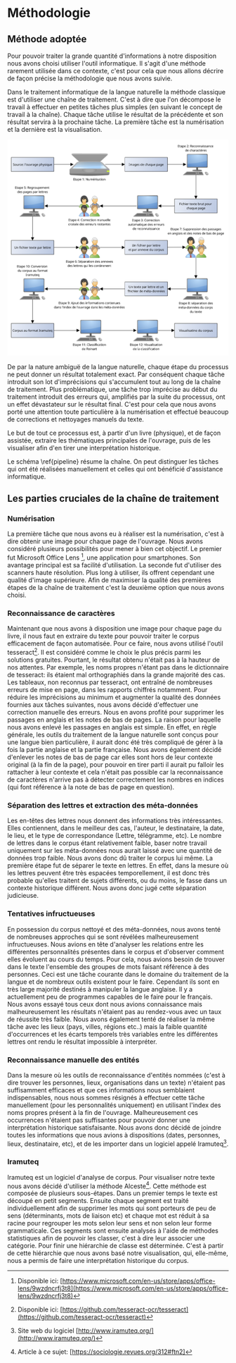 # Méthodologie

## Méthode adoptée

Pour pouvoir traiter la grande quantité d'informations à notre disposition nous avons choisi utiliser l'outil informatique. Il s'agit d'une méthode rarement utilisée dans ce contexte, c'est pour cela que nous allons décrire de façon précise la méthodologie que nous avons suivie.

Dans le traitement informatique de la langue naturelle la méthode classique est d'utiliser une chaîne de traitement. C'est à dire que l'on décompose le travail à effectuer en petites tâches plus simples (en suivant le concept de travail à la chaîne). Chaque tâche utilise le résultat de la précédente et son résultat servira à la prochaine tâche. La première tâche est la numérisation et la dernière est la visualisation. 

![Schématisation de la chaîne de traitement \label{pipeline}](./pipeline.png)

De par la nature ambiguë de la langue naturelle, chaque étape du processus ne peut donner un résultat totalement exact. Par conséquent chaque tâche introduit son lot d'imprécisions qui s'accumulent tout au long de la chaîne de traitement. Plus problématique, une tâche trop imprécise au début du traitement introduit des erreurs qui, amplifiés par la suite du processus, ont un effet dévastateur sur le résultat final. C'est pour cela que nous avons porté une attention toute particulière à la numérisation et effectué beaucoup de corrections et nettoyages manuels du texte.

Le but de tout ce processus est, à partir d'un livre (physique), et de façon assistée, extraire les thématiques principales de l'ouvrage, puis de les visualiser afin d'en tirer une interprétation historique. 

Le schéma \ref{pipeline} résume la chaîne. On peut distinguer les tâches qui ont été réalisées manuellement et celles qui ont bénéficié d'assistance informatique.

## Les parties cruciales de la chaîne de traitement

### Numérisation

La première tâche que nous avons eu à réaliser est la numérisation, c'est à dire obtenir une image pour chaque page de l'ouvrage. Nous avons considéré plusieurs possibilités pour mener à bien cet objectif. Le premier fut Microsoft Office Lens [^1], une application pour smartphones. Son avantage principal est sa facilité d'utilisation. La seconde fut d'utiliser des scanners haute résolution. Plus long à utiliser, ils offrent cependant une qualité d'image supérieure. Afin de maximiser la qualité des premières étapes de la chaîne de traitement c'est la deuxième option que nous avons choisi.

### Reconnaissance de caractères

Maintenant que nous avons à disposition une image pour chaque page du livre, il nous faut en extraire du texte pour pouvoir traiter le corpus efficacement de façon automatisée. Pour ce faire, nous avons utilisé l'outil tesseract[^2]. Il est considéré comme le choix le plus précis parmi les solutions gratuites. Pourtant, le résultat obtenu n'était pas à la hauteur de nos attentes. Par exemple, les noms propres n'étant pas dans le dictionnaire de tesseract: ils étaient mal orthographiés dans la grande majorité des cas. Les tableaux, non reconnus par tesseract, ont entraîné de nombreuses erreurs de mise en page, dans les rapports chiffrés notamment. Pour réduire les imprécisions au minimum et augmenter la qualité des données fournies aux tâches suivantes, nous avons décidé d'effectuer une correction manuelle des erreurs. Nous en avons profité pour supprimer les passages en anglais et les notes de bas de pages. La raison pour laquelle nous avons enlevé les passages en anglais est simple. En effet, en règle générale, les outils du traitement de la langue naturelle sont conçus pour une langue bien particulière, il aurait donc été très compliqué de gérer à la fois la partie anglaise et la partie française. Nous avons également décidé d'enlever les notes de bas de page car elles sont hors de leur contexte original (à la fin de la page), pour pouvoir en tirer parti il aurait pu falloir les rattacher à leur contexte et cela n'était pas possible car la reconnaissance de caractères n'arrive pas à détecter correctement les nombres en indices (qui font référence à la note de bas de page en question).

### Séparation des lettres et extraction des méta-données

Les en-têtes des lettres nous donnent des informations très intéressantes. Elles contiennent, dans le meilleur des cas, l'auteur, le destinataire, la date, le lieu, et le type de correspondance (Lettre, télégramme, etc). Le nombre de lettres dans le corpus étant relativement faible, baser notre travail uniquement sur les méta-données nous aurait laissé avec une quantité de données trop faible. Nous avons donc dû traiter le corpus lui même. La première étape fut de séparer le texte en lettres. En effet, dans la mesure où les lettres peuvent être très espacées temporellement, il est donc très probable qu'elles traitent de sujets différents, ou du moins, le fasse dans un contexte historique différent. Nous avons donc jugé cette séparation judicieuse.

### Tentatives infructueuses 

En possession du corpus nettoyé et des méta-données, nous avons tenté de nombreuses approches qui se sont révélées malheureusement infructueuses. Nous avions en tête d'analyser les relations entre les différentes personnalités présentes dans le corpus et d'observer comment elles évoluent au cours du temps. Pour cela, nous avions besoin de trouver dans le texte l'ensemble des groupes de mots faisant référence à des personnes. Ceci est une tâche courante dans le domaine du traitement de la langue et de nombreux outils existent pour le faire. Cependant ils sont en très large majorité destinés à manipuler la langue anglaise. Il y a actuellement peu de programmes capables de le faire pour le français. Nous avons essayé tous ceux dont nous avions connaissance mais malheureusement les résultats n'étaient pas au rendez-vous avec un taux de réussite très faible. Nous avons également tenté de réaliser la même tâche avec les lieux (pays, villes, régions etc..) mais la faible quantité d'occurrences et les écarts temporels très variables entre les différentes lettres ont rendu le résultat impossible à interpréter.

### Reconnaissance manuelle des entités

Dans la mesure où les outils de reconnaissance d'entités nommées (c'est à dire trouver les personnes, lieux, organisations dans un texte) n'étaient pas suffisamment efficaces et que ces informations nous semblaient indispensables, nous nous sommes résignés à effectuer cette tâche manuellement (pour les personnalités uniquement) en utilisant l'index des noms propres présent à la fin de l'ouvrage. Malheureusement ces occurrences n'étaient pas suffisantes pour pouvoir donner une interprétation historique satisfaisante. Nous avons donc décidé de joindre toutes les informations que nous avions à dispositions (dates, personnes, lieux, destinataire, etc), et de les importer dans un logiciel appelé Iramuteq[^3]. 

### Iramuteq

Iramuteq est un logiciel d'analyse de corpus. Pour visualiser notre texte nous avons décidé d'utiliser la méthode Alceste[^4]. Cette méthode est composée de plusieurs sous-étapes. Dans un premier temps le texte est découpé en petit segments. Ensuite chaque segment est traité individuellement afin de supprimer les mots qui sont porteurs de peu de sens (déterminants, mots de liaison etc) et chaque mot est réduit à sa racine pour regrouper les mots selon leur sens et non selon leur forme grammaticale. Ces segments sont ensuite analysés à l'aide de méthodes statistiques afin de pouvoir les classer, c'est à dire leur associer une catégorie. Pour finir une hiérarchie de classe est déterminée. C'est à partir de cette hiérarchie que nous avons basé notre visualisation, qui, elle-même, nous a permis de faire une interprétation historique du corpus.

[^1]: Disponible ici: [https://www.microsoft.com/en-us/store/apps/office-lens/9wzdncrfj3t8](https://www.microsoft.com/en-us/store/apps/office-lens/9wzdncrfj3t8)
[^2]: Disponible ici: [https://github.com/tesseract-ocr/tesseract](https://github.com/tesseract-ocr/tesseract) 
[^3]: Site web du logiciel [http://www.iramuteq.org/](http://www.iramuteq.org/)
[^4]: Article à ce sujet: [https://sociologie.revues.org/312#ftn2]
